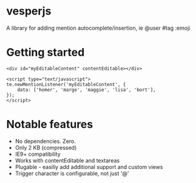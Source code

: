 # vesperjs
A library for adding mention autocomplete/insertion, ie @user #tag :emoji

# Getting started

```
<div id="myEditableContent" contentEditable></div>

<script type="text/javascript">
te.newMentionListener('myEditableContent', {
	data: ['homer', 'marge', 'maggie', 'lisa', 'bort'],
});
</script>
```

# Notable features
- No dependencies. Zero.
- Only 2 KB (compressed)
- IE9+ compatibility
- Works with contentEditable and textareas
- Plugable - easiliy add additional support and custom views
- Trigger character is configurable, not just '@'
